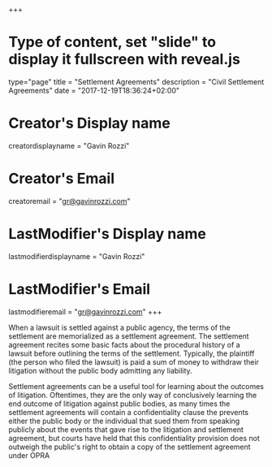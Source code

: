 +++
# Type of content, set "slide" to display it fullscreen with reveal.js
type="page"
title = "Settlement Agreements"
description = "Civil Settlement Agreements"
date = "2017-12-19T18:36:24+02:00"
# Creator's Display name
creatordisplayname = "Gavin Rozzi"
# Creator's Email
creatoremail = "gr@gavinrozzi.com"
# LastModifier's Display name
lastmodifierdisplayname = "Gavin Rozzi"
# LastModifier's Email
lastmodifieremail = "gr@gavinrozzi.com"
+++

When a lawsuit is settled against a public agency, the terms of the settlement are memorialized as a settlement agreement. The settlement agreement recites some basic facts about the procedural history of a lawsuit before outlining the terms of the settlement. Typically, the plaintiff (the person who filed the lawsuit) is paid a sum of money to withdraw their litigation without the public body admitting any liability.

Settlement agreements can be a useful tool for learning about the outcomes of litigation. Oftentimes, they are the only way of conclusively learning the end outcome of litigation against public bodies, as many times the settlement agreements will contain a confidentiality clause the prevents either the public body or the individual that sued them from speaking publicly about the events that gave rise to the litigation and settlement agreement, but courts have held that this confidentiality provision does not outweigh the public's right to obtain a copy of the settlement agreement under OPRA
